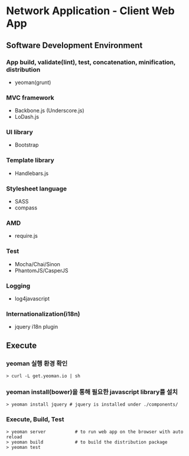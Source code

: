 # Network Application - Client Web App

## Software Development Environment

### App build, validate(lint), test, concatenation, minification, distribution
- yeoman(grunt)

### MVC framework
- Backbone.js (Underscore.js)
- LoDash.js

### UI library
- Bootstrap

### Template library
- Handlebars.js

### Stylesheet language
- SASS
- compass

### AMD
- require.js

### Test
- Mocha/Chai/Sinon
- PhantomJS/CasperJS

### Logging
- log4javascript

### Internationalization(i18n)
- jquery i18n plugin

## Execute

### yeoman 실행 환경 확인
```
> curl -L get.yeoman.io | sh
```

### yeoman install(bower)을 통해 필요한 javascript library를 설치
```
> yeoman install jquery # jquery is installed under ./components/
```

### Execute, Build, Test
```
> yeoman server           # to run web app on the browser with auto reload
> yeoman build            # to build the distribution package
> yeoman test
```
